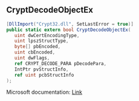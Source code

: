 ## CryptDecodeObjectEx

```csharp
[DllImport("Crypt32.dll", SetLastError = true)]
public static extern bool CryptDecodeObjectEx(
   uint dwCertEncodingType,
   uint lpszStructType,
   byte[] pbEncoded,
   uint cbEncoded,
   uint dwFlags,
   ref CRYPT_DECODE_PARA pDecodePara,
   IntPtr pvStructInfo,
   ref uint pcbStructInfo
);
```

Microsoft documentation: [Link](https://docs.microsoft.com/en-us/windows/win32/api/wincrypt/nf-wincrypt-cryptdecodeobjectex)
